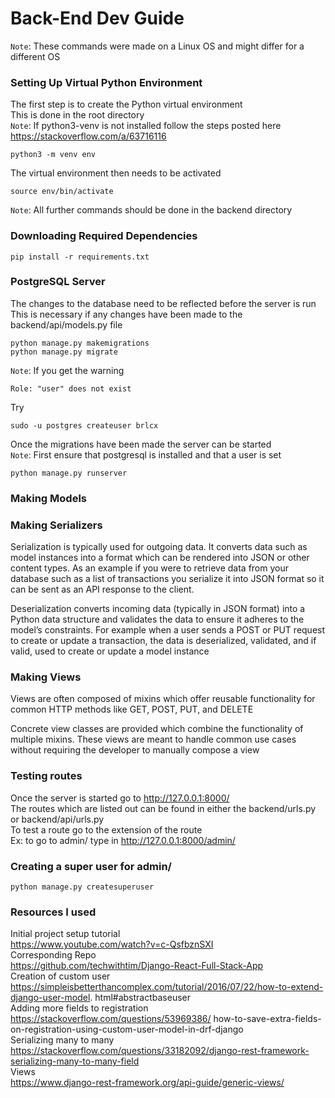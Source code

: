 # Back-End Dev Guide

`Note`: These commands were made on a Linux OS and might differ for a different OS

### Setting Up Virtual Python Environment
The first step is to create the Python virtual environment  
This is done in the root directory  
`Note`: If python3-venv is not installed follow the steps posted here https://stackoverflow.com/a/63716116  
```
python3 -m venv env
```

The virtual environment then needs to be activated  
```
source env/bin/activate
```  

`Note`: All further commands should be done in the backend directory  
### Downloading Required Dependencies  
```
pip install -r requirements.txt
```

### PostgreSQL Server
The changes to the database need to be reflected before the server is run  
This is necessary if any changes have been made to the backend/api/models.py file  
```
python manage.py makemigrations
python manage.py migrate
```
`Note`: If you get the warning 
```
Role: "user" does not exist
```
Try  
```
sudo -u postgres createuser brlcx
```  

Once the migrations have been made the server can be started  
`Note`: First ensure that postgresql is installed and that a user is set
```
python manage.py runserver
```

### Making Models

### Making Serializers
Serialization is typically used for outgoing data. It converts data such as model instances into a format which can be rendered into JSON or other content types. As an example if you were to retrieve data from your database such as a list of transactions you serialize it into JSON format so it can be sent as an API response to the client.  

Deserialization converts incoming data (typically in JSON format) into a Python data structure and validates the data to ensure it adheres to the model’s constraints. For example when a user sends a POST or PUT request to create or update a transaction, the data is deserialized, validated, and if valid, used to create or update a model instance   

### Making Views
Views are often composed of mixins which offer reusable functionality for common HTTP methods like GET, POST, PUT, and DELETE  

Concrete view classes are provided which combine the functionality of multiple mixins. These views are meant to handle common use cases without requiring the developer to manually compose a view

### Testing routes
Once the server is started go to http://127.0.0.1:8000/  
The routes which are listed out can be found in either the backend/urls.py or backend/api/urls.py  
To test a route go to the extension of the route  
Ex: to go to admin/ type in http://127.0.0.1:8000/admin/  

### Creating a super user for admin/
```
python manage.py createsuperuser
```

### Resources I used
Initial project setup tutorial  
https://www.youtube.com/watch?v=c-QsfbznSXI  
Corresponding Repo  
https://github.com/techwithtim/Django-React-Full-Stack-App  
Creation of custom user  
https://simpleisbetterthancomplex.com/tutorial/2016/07/22/how-to-extend-django-user-model. html#abstractbaseuser  
Adding more fields to registration  
https://stackoverflow.com/questions/53969386/  how-to-save-extra-fields-on-registration-using-custom-user-model-in-drf-django  
Serializing many to many  
https://stackoverflow.com/questions/33182092/django-rest-framework-serializing-many-to-many-field  
Views  
https://www.django-rest-framework.org/api-guide/generic-views/  